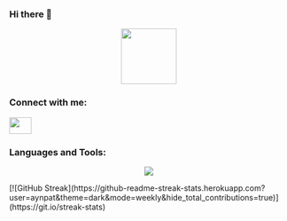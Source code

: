 ### Hi there 👋
<div id="header" align="center">
  <img src="https://media.giphy.com/media/3kPDmoWdBpQPNhCnUG/giphy.gif" width="100"/>
</div>
<h3 align="left">Connect with me:</h3>
<p align="left">
<a href="https://www.linkedin.com/in/patrick-g-5289701ba/" target="blank"><img align="center" src="[https://cdn.jsdelivr.net/npm/simple-icons@3.0.1/icons/linkedin.svg](https://icons8.com/icon/xuvGCOXi8Wyg/linkedin)" alt="" height="30" width="40" /></a>
</p>

<h3 align="left">Languages and Tools:</h3>
<p align="center">
  <a href="https://skillicons.dev">
    <img src="https://skillicons.dev/icons?i=html,css,git,c#" />
  </a>
</p>
[![GitHub Streak](https://github-readme-streak-stats.herokuapp.com?user=aynpat&theme=dark&mode=weekly&hide_total_contributions=true)](https://git.io/streak-stats)






<!--
**aynpat/aynpat** is a ✨ _special_ ✨ repository because its `README.md` (this file) appears on your GitHub profile.

Here are some ideas to get you started:

- 🔭 I’m currently working on ...
- 🌱 I’m currently learning ...
- 👯 I’m looking to collaborate on ...
- 🤔 I’m looking for help with ...
- 💬 Ask me about ...
- 📫 How to reach me: ...
- 😄 Pronouns: ...
- ⚡ Fun fact: ...
-->
